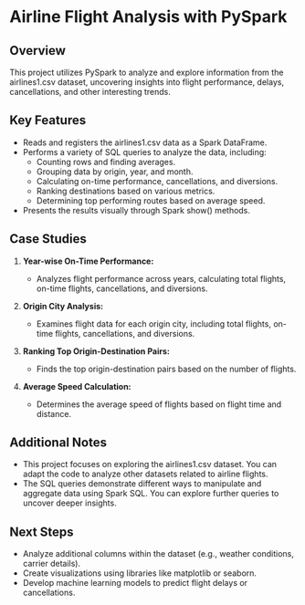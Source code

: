 # Airline Flight Analysis with PySpark

## Overview

This project utilizes PySpark to analyze and explore information from the airlines1.csv dataset, uncovering insights into flight performance, delays, cancellations, and other interesting trends.

## Key Features

- Reads and registers the airlines1.csv data as a Spark DataFrame.
- Performs a variety of SQL queries to analyze the data, including:
  - Counting rows and finding averages.
  - Grouping data by origin, year, and month.
  - Calculating on-time performance, cancellations, and diversions.
  - Ranking destinations based on various metrics.
  - Determining top performing routes based on average speed.
- Presents the results visually through Spark show() methods.

## Case Studies

1. **Year-wise On-Time Performance:**
   - Analyzes flight performance across years, calculating total flights, on-time flights, cancellations, and diversions.

2. **Origin City Analysis:**
   - Examines flight data for each origin city, including total flights, on-time flights, cancellations, and diversions.

3. **Ranking Top Origin-Destination Pairs:**
   - Finds the top origin-destination pairs based on the number of flights.

4. **Average Speed Calculation:**
   - Determines the average speed of flights based on flight time and distance.

## Additional Notes

- This project focuses on exploring the airlines1.csv dataset. You can adapt the code to analyze other datasets related to airline flights.
- The SQL queries demonstrate different ways to manipulate and aggregate data using Spark SQL. You can explore further queries to uncover deeper insights.

## Next Steps

- Analyze additional columns within the dataset (e.g., weather conditions, carrier details).
- Create visualizations using libraries like matplotlib or seaborn.
- Develop machine learning models to predict flight delays or cancellations.

